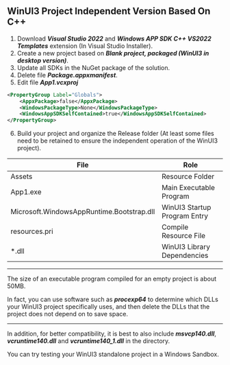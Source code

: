 ## WinUI3 Project Independent Version Based On C++

1. Download ***Visual Studio 2022*** and ***Windows APP SDK C++ VS2022 Templates*** extension (In Visual Studio Installer).
2. Create a new project based on ***Blank project, packaged (WinUI3 in desktop version)***.
3. Update all SDKs in the NuGet package of the solution.
4. Delete file ***Package.appxmanifest***.
5. Edit file ***App1.vcxproj***
``` xml
<PropertyGroup Label="Globals">
	<AppxPackage>false</AppxPackage>
	<WindowsPackageType>None</WindowsPackageType>
	<WindowsAppSDKSelfContained>true</WindowsAppSDKSelfContained>
</PropertyGroup>
```
6. Build your project and organize the Release folder (At least some files need to be retained to ensure the independent operation of the WinUI3 project).

File | Role
------------ | -------------
Assets | Resource Folder
App1.exe | Main Executable Program
Microsoft.WindowsAppRuntime.Bootstrap.dll | WinUI3 Startup Program Entry
resources.pri | Compile Resource File
*.dll | WinUI3 Library Dependencies

---

The size of an executable program compiled for an empty project is about 50MB.

In fact, you can use software such as ***procexp64*** to determine which DLLs your WinUI3 project specifically uses, and then delete the DLLs that the project does not depend on to save space.

---

In addition, for better compatibility, it is best to also include ***msvcp140.dll***, ***vcruntime140.dll*** and ***vcruntime140_1.dll*** in the directory.

You can try testing your WinUI3 standalone project in a Windows Sandbox.

